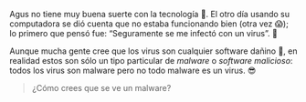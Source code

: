 Agus no tiene muy buena suerte con la tecnología :grimacing:. El otro día usando su computadora se dió cuenta que no estaba funcionando bien (otra vez :scream:); lo primero que pensó fue: “Seguramente se me infectó con un virus”. :thought_balloon:

Aunque mucha gente cree que los virus son cualquier software dañino :space_invader:, en realidad estos son sólo un tipo particular de _malware_ o _software malicioso_:  todos los virus son malware pero no todo malware es un virus. :sunglasses:

> ¿Cómo crees que se ve un malware?
